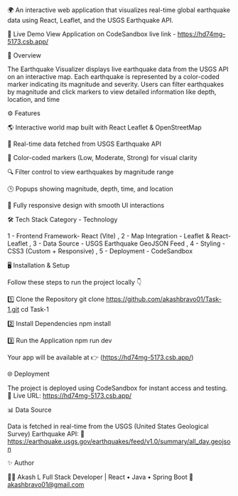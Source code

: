 🌍 An interactive web application that visualizes real-time global earthquake data using React, Leaflet, and the USGS Earthquake API.

🚀 Live Demo
    View Application on CodeSandbox live link - https://hd74mg-5173.csb.app/

🧩 Overview

The Earthquake Visualizer displays live earthquake data from the USGS API on an interactive map.
Each earthquake is represented by a color-coded marker indicating its magnitude and severity.
Users can filter earthquakes by magnitude and click markers to view detailed information like depth, location, and time

⚙️ Features

🌎 Interactive world map built with React Leaflet & OpenStreetMap

📡 Real-time data fetched from USGS Earthquake API

🎨 Color-coded markers (Low, Moderate, Strong) for visual clarity

🔍 Filter control to view earthquakes by magnitude range

🕒 Popups showing magnitude, depth, time, and location

📱 Fully responsive design with smooth UI interactions


🛠️ Tech Stack
Category	      -     Technology

1 - Frontend Framework-	 React (Vite) ,
2 - Map Integration	  -   Leaflet & React-Leaflet ,
3 - Data Source	      -   USGS Earthquake GeoJSON Feed ,
4 - Styling	          -   CSS3 (Custom + Responsive) ,
5 - Deployment	      -   CodeSandbox

🖥️ Installation & Setup

Follow these steps to run the project locally 👇

1️⃣ Clone the Repository
git clone https://github.com/akashbravo01/Task-1.git
cd Task-1

2️⃣ Install Dependencies
npm install

3️⃣ Run the Application
npm run dev


Your app will be available at 👉 (https://hd74mg-5173.csb.app/)


🌐 Deployment

The project is deployed using CodeSandbox for instant access and testing.
🔗 Live URL: https://hd74mg-5173.csb.app/

📊 Data Source

Data is fetched in real-time from the USGS (United States Geological Survey) Earthquake API:
🔗 https://earthquake.usgs.gov/earthquakes/feed/v1.0/summary/all_day.geojson

✨ Author

👨‍💻 Akash L
Full Stack Developer | React • Java • Spring Boot
📧 akashbravo01@gmail.com
